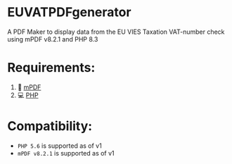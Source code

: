 # EUVATPDFgenerator
A PDF Maker to display data from the EU VIES Taxation VAT-number check using mPDF v8.2.1 and PHP 8.3

# Requirements:

1. 📄 [mPDF](https://github.com/mpdf/mpdf)
2. 💻 [PHP](https://www.php.net/downloads.php#v8.3.0)

# Compatibility: 
- `PHP 5.6` is supported as of v1
- `mPDF v8.2.1` is supported as of v1
